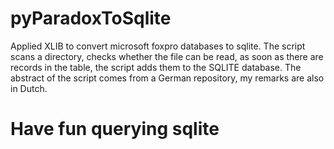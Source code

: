# pyParadoxToSqlite

Applied XLIB to convert microsoft foxpro databases to sqlite. The script scans a directory, checks whether the file can be read, as soon as there are records in the table, the script adds them to the SQLITE database. The abstract of the script comes from a German repository, my remarks are also in Dutch.

# Have fun querying sqlite
